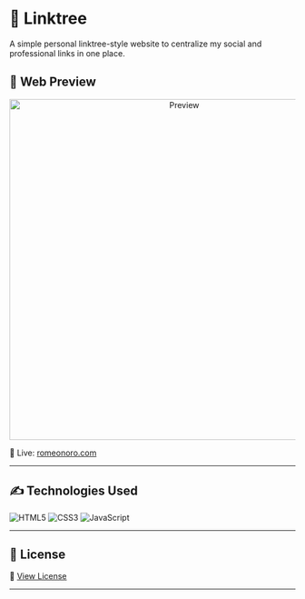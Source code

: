 # 🌳 Linktree 

A simple personal linktree-style website to centralize my social and professional links in one place.

## 🤳 Web Preview

<p align="center">
  <img alt="Preview" src="https://github.com/romeonoro/meu-linktree/blob/main/assets/preview.png" width="600">
</p>

🔗 Live: [romeonoro.com](https://romeonoro.com)

---

## ✍️ Technologies Used

<img alt="HTML5" src="https://img.shields.io/badge/-HTML5-E34F26?style=flat-square&logo=html5&logoColor=white" />
<img alt="CSS3" src="https://img.shields.io/badge/-CSS3-1572B6?style=flat-square&logo=css3&logoColor=white" />
<img alt="JavaScript" src="https://img.shields.io/badge/-JavaScript-F7DF1E?style=flat-square&logo=javascript&logoColor=000" />

---

## 📄 License

📄 [View License](https://github.com/romeonoro/meu-linktree/blob/main/LICENSE)

---
